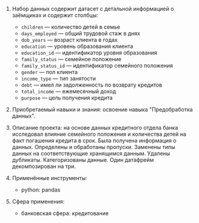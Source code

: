 1. Набор данных содержит датасет c детальной информацией о заёмщиках и содержит столбцы:
      - `children` — количество детей в семье
      - `days_employed` — общий трудовой стаж в днях
      - `dob_years` — возраст клиента в годах
      - `education` — уровень образования клиента
      - `education_id` — идентификатор уровня образования
      - `family_status` — семейное положение
      - `family_status_id` — идентификатор семейного положения
      - `gender` — пол клиента
      - `income_type` — тип занятости
      - `debt` — имел ли задолженность по возврату кредитов
      - `total_income` — ежемесячный доход
      - `purpose` — цель получения кредита
2. Приобретаемый навыки и знания: освоение навыка "Предобработка данных".

3. Описание проекта: на основе данных кредитного отдела банка исследовал влияние семейного положения и
количества детей на факт погашения кредита в срок. Была получена информация о
данных. Определены и обработаны пропуски. Заменены типы данных на соответствующие
хранящимся данным. Удалены дубликаты. Категоризованы данные. Один датафрейм декомпозирован на три.

4. Применённые инструменты:

    - python: pandas
5. Сфера применения:

    - банковская сфера: кредитование
